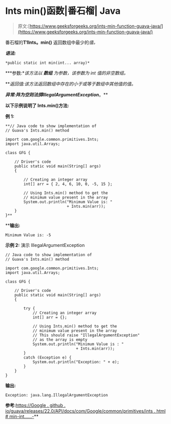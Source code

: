 # Ints min()函数|番石榴| Java

> 原文:[https://www.geeksforgeeks.org/ints-min-function-guava-java/](https://www.geeksforgeeks.org/ints-min-function-guava-java/)

番石榴的**T1Ints。min()** 返回数组中最少的*值。*

***语法:***

```
*public static int min(int... array)* 
```

***参数:**该方法以 ***数组*** 为参数，该参数为 *int* 值的非空数组。*

***返回值:**该方法返回数组中存在的小于或等于数组中其他值的值*。**

****异常:**阵为空则法掷***IllegalArgumentException***。**

**以下示例说明了 Ints.min()方法:**

****例 1:****

```
**// Java code to show implementation of
// Guava's Ints.min() method

import com.google.common.primitives.Ints;
import java.util.Arrays;

class GFG {

    // Driver's code
    public static void main(String[] args)
    {

        // Creating an integer array
        int[] arr = { 2, 4, 6, 10, 0, -5, 15 };

        // Using Ints.min() method to get the
        // minimum value present in the array
        System.out.println("Minimum Value is: "
                           + Ints.min(arr));
    }
}**
```

****输出:**

```
Minimum Value is: -5

```

**示例 2:** 演示 IllegalArgumentException

```
// Java code to show implementation of
// Guava's Ints.min() method

import com.google.common.primitives.Ints;
import java.util.Arrays;

class GFG {

    // Driver's code
    public static void main(String[] args)
    {

        try {
            // Creating an integer array
            int[] arr = {};

            // Using Ints.min() method to get the
            // minimum value present in the array
            // This should raise "IllegalArgumentException"
            // as the array is empty
            System.out.println("Minimum Value is : "
                               + Ints.min(arr));
        }
        catch (Exception e) {
            System.out.println("Exception: " + e);
        }
    }
}
```

**输出:**

```
Exception: java.lang.IllegalArgumentException

```

**参考:**[https://Google . github . io/guava/releases/22.0/API/docs/com/Google/common/primitives/ints . html # min-int……-](https://google.github.io/guava/releases/22.0/api/docs/com/google/common/primitives/Ints.html#min-int...-)**